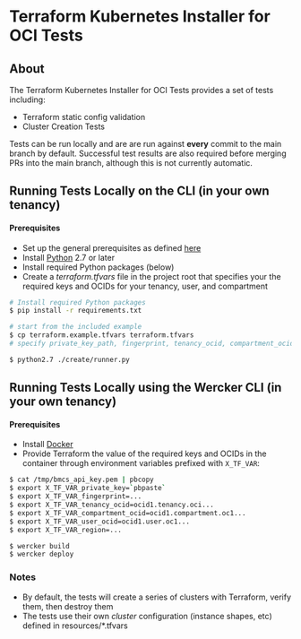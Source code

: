 # Terraform Kubernetes Installer for OCI Tests

## About

The Terraform Kubernetes Installer for OCI Tests provides a set of tests including:

- Terraform static config validation
- Cluster Creation Tests

Tests can be run locally and are are run against **every** commit to the main branch by default. Successful test results are also required before merging PRs into the main branch, although this is not currently automatic.

## Running Tests Locally on the CLI (in your own tenancy)

#### Prerequisites

- Set up the general prerequisites as defined [here](../README.md#Prerequisites)
- Install [Python](https://www.python.org/downloads) 2.7 or later
- Install required Python packages (below)
- Create a _terraform.tfvars_ file in the project root that specifies your the required keys and OCIDs for your tenancy, user, and compartment

```bash
# Install required Python packages
$ pip install -r requirements.txt
```

```bash
# start from the included example
$ cp terraform.example.tfvars terraform.tfvars
# specify private_key_path, fingerprint, tenancy_ocid, compartment_ocid, user_ocid, and region.
```

```bash
$ python2.7 ./create/runner.py
```

## Running Tests Locally using the Wercker CLI (in your own tenancy)

#### Prerequisites

- Install [Docker](https://docs.docker.com/engine/installation/)
- Provide Terraform the value of the required keys and OCIDs in the container through environment variables prefixed with `X_TF_VAR`:

```bash
$ cat /tmp/bmcs_api_key.pem | pbcopy
$ export X_TF_VAR_private_key=`pbpaste`
$ export X_TF_VAR_fingerprint=...
$ export X_TF_VAR_tenancy_ocid=ocid1.tenancy.oci...
$ export X_TF_VAR_compartment_ocid=ocid1.compartment.oc1...
$ export X_TF_VAR_user_ocid=ocid1.user.oc1...
$ export X_TF_VAR_region=...
```

```bash
$ wercker build
$ wercker deploy
```

### Notes

- By default, the tests will create a series of clusters with Terraform, verify them, then destroy them
- The tests use their own _cluster_ configuration (instance shapes, etc) defined in resources/*.tfvars

